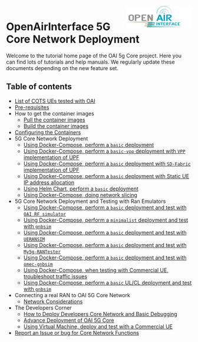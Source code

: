 <a href="https://openairinterface.org/">
    <img src="./images/oai_final_logo.png" alt="Openairinterface logo" title="Openairinterface" align="right" height="60" />
</a>

# OpenAirInterface 5G Core Network Deployment

Welcome to the tutorial home page of the OAI 5g Core project. Here you can find lots of tutorials and help manuals. We regularly update these documents depending on the new feature set.

## Table of contents

- [List of COTS UEs tested with OAI](./LIST_OF_TESTED_COTSUE.md)
- [Pre-requisites](./DEPLOY_PRE_REQUISITES.md)
- How to get the container images
    - [Pull the container images](./RETRIEVE_OFFICIAL_IMAGES.md)
    - [Build the container images](./BUILD_IMAGES.md)
- [Configuring the Containers](./CONFIGURE_CONTAINERS.md)
- 5G Core Network Deployment
    - [Using Docker-Compose, perform a `basic` deployment](./DEPLOY_SA5G_BASIC_DEPLOYMENT.md)
    - [Using Docker-Compose, perform a `basic-vpp` deployment with `VPP` implementation of UPF](./DEPLOY_SA5G_WITH_VPP_UPF.md)
    - [Using Docker-Compose, perform a `basic` deployment with `SD-Fabric` implementation of UPF](https://gitlab.eurecom.fr/oai/cn5g/oai-cn5g-upf-sdfabric/-/wikis/Deployment-using-Docker)
    - [Using Docker-Compose, perform a `basic` deployment with Static UE IP address allocation](./DEPLOY_SA5G_BASIC_STATIC_UE_IP.md)
    - [Using Helm Chart, perform a `basic` deployment](./DEPLOY_SA5G_HC.md)
    - [Using Docker-Compose, doing network slicing](./DEPLOY_SA5G_SLICING.md)
- 5G Core Network Deployment and Testing with Ran Emulators
    - [Using Docker-Compose, perform a `basic` deployment and test with `OAI RF simulator`](https://gitlab.eurecom.fr/oai/openairinterface5g/-/tree/develop/ci-scripts/yaml_files/5g_rfsimulator)
    - [Using Docker-Compose, perform a `minimalist` deployment and test with `gnbsim`](./DEPLOY_SA5G_MINI_WITH_GNBSIM.md)
    - [Using Docker-Compose, perform a `basic` deployment and test with `UERANSIM`](./DEPLOY_SA5G_WITH_UERANSIM.md)
    - [Using Docker-Compose, perform a `basic` deployment and test with `My5g-RANTester`](./DEPLOY_SA5G_WITH_My5g-RANTester.md)
    - [Using Docker-Compose, perform a `basic` deployment and test with `omec-gnbsim`](./DEPLOY_SA5G_WITH_OMEC_GNBSIM.md)
    - [Using Docker-Compose, when testing with Commercial UE, troubleshoot traffic issues](./TROUBLESHOOT_COTS_UE_TRAFFIC.md)
    - [Using Docker-Compose, perform a `basic` UL/CL deployment and test with `gnbsim`](./DEPLOY_SA5G_ULCL.md)
- Connecting a real RAN to OAI 5G Core Network
    - [Network Considerations](./NETWORK_CONSIDERATIONS.md)
- The Developers Corner
    - [How to Deploy Developers Core Network and Basic Debugging](./DEBUG_5G_CORE.md)
    - [Advance Deployment of OAI 5G Core](./ADVANCE_DEPLOYMENT.md)
    - [Using Virtual Machine, deploy and test with a Commercial UE](./DEPLOY_SA5G_VM_COTSUE.md)
- [Report an Issue or bug for Core Network Functions](./DEPLOY_SA5G_BASIC_DEPLOYMENT.md#8-report-an-issue)
